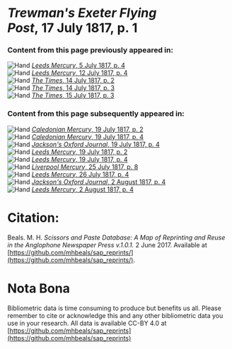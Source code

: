 # *Trewman's Exeter Flying Post*, 17 July 1817, p. 1  
  
### Content from this page previously appeared in:  
![Hand](http://scissorsandpaste.net/wp-content/uploads/2017/06/smallhandpointer.png) [*Leeds Mercury*, 5 July 1817, p. 4](https://mhbeals.github.io/sap_html/Leeds-Mercury/Leeds-Mercury-5-July-1817-p-4)  
![Hand](http://scissorsandpaste.net/wp-content/uploads/2017/06/smallhandpointer.png) [*Leeds Mercury*, 12 July 1817, p. 4](https://mhbeals.github.io/sap_html/Leeds-Mercury/Leeds-Mercury-12-July-1817-p-4)  
![Hand](http://scissorsandpaste.net/wp-content/uploads/2017/06/smallhandpointer.png) [*The Times*, 14 July 1817, p. 2](https://mhbeals.github.io/sap_html/The-Times/The-Times-14-July-1817-p-2)  
![Hand](http://scissorsandpaste.net/wp-content/uploads/2017/06/smallhandpointer.png) [*The Times*, 14 July 1817, p. 3](https://mhbeals.github.io/sap_html/The-Times/The-Times-14-July-1817-p-3)  
![Hand](http://scissorsandpaste.net/wp-content/uploads/2017/06/smallhandpointer.png) [*The Times*, 15 July 1817, p. 3](https://mhbeals.github.io/sap_html/The-Times/The-Times-15-July-1817-p-3)  
  
### Content from this page subsequently appeared in:  
![Hand](http://scissorsandpaste.net/wp-content/uploads/2017/06/smallhandpointer.png) [*Caledonian Mercury*, 19 July 1817, p. 2](https://mhbeals.github.io/sap_html/Caledonian-Mercury/Caledonian-Mercury-19-July-1817-p-2)  
![Hand](http://scissorsandpaste.net/wp-content/uploads/2017/06/smallhandpointer.png) [*Caledonian Mercury*, 19 July 1817, p. 4](https://mhbeals.github.io/sap_html/Caledonian-Mercury/Caledonian-Mercury-19-July-1817-p-4)  
![Hand](http://scissorsandpaste.net/wp-content/uploads/2017/06/smallhandpointer.png) [*Jackson's Oxford Journal*, 19 July 1817, p. 4](https://mhbeals.github.io/sap_html/Jackson's-Oxford-Journal/Jackson's-Oxford-Journal-19-July-1817-p-4)  
![Hand](http://scissorsandpaste.net/wp-content/uploads/2017/06/smallhandpointer.png) [*Leeds Mercury*, 19 July 1817, p. 2](https://mhbeals.github.io/sap_html/Leeds-Mercury/Leeds-Mercury-19-July-1817-p-2)  
![Hand](http://scissorsandpaste.net/wp-content/uploads/2017/06/smallhandpointer.png) [*Leeds Mercury*, 19 July 1817, p. 4](https://mhbeals.github.io/sap_html/Leeds-Mercury/Leeds-Mercury-19-July-1817-p-4)  
![Hand](http://scissorsandpaste.net/wp-content/uploads/2017/06/smallhandpointer.png) [*Liverpool Mercury*, 25 July 1817, p. 8](https://mhbeals.github.io/sap_html/Liverpool-Mercury/Liverpool-Mercury-25-July-1817-p-8)  
![Hand](http://scissorsandpaste.net/wp-content/uploads/2017/06/smallhandpointer.png) [*Leeds Mercury*, 26 July 1817, p. 4](https://mhbeals.github.io/sap_html/Leeds-Mercury/Leeds-Mercury-26-July-1817-p-4)  
![Hand](http://scissorsandpaste.net/wp-content/uploads/2017/06/smallhandpointer.png) [*Jackson's Oxford Journal*, 2 August 1817, p. 4](https://mhbeals.github.io/sap_html/Jackson's-Oxford-Journal/Jackson's-Oxford-Journal-2-August-1817-p-4)  
![Hand](http://scissorsandpaste.net/wp-content/uploads/2017/06/smallhandpointer.png) [*Leeds Mercury*, 2 August 1817, p. 4](https://mhbeals.github.io/sap_html/Leeds-Mercury/Leeds-Mercury-2-August-1817-p-4)  


# Citation: 

Beals. M. H. *Scissors and Paste Database: A Map of Reprinting and Reuse in the Anglophone Newspaper Press v.1.0.1.* 2 June 2017. Available at [https://github.com/mhbeals/sap_reprints/](https://github.com/mhbeals/sap_reprints/). 

# Nota Bona

Bibliometric data is time consuming to produce but benefits us all. Please remember to cite or acknowledge this and any other bibliometric data you use in your research. All data is available CC-BY 4.0 at [https://github.com/mhbeals/sap_reprints](https://github.com/mhbeals/sap_reprints)